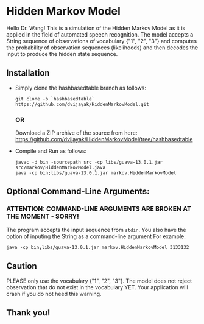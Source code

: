 # Hidden Markov Model

Hello Dr. Wang! This is a simulation of the Hidden Markov Model as it is applied in the field of automated speech recognition. The model accepts a String sequence of observations of vocabulary {"1", "2", "3"} and computes the probability of observation sequences (likelihoods) and then decodes the input to produce the hidden state sequence.

## Installation

*	Simply clone the hashbasedtable branch as follows: 
	```
	git clone -b `hashbasedtable` https://github.com/dvijayak/HiddenMarkovModel.git
	```
	### OR
	Download a ZIP archive of the source from here: https://github.com/dvijayak/HiddenMarkovModel/tree/hashbasedtable
	
*	Compile and Run as follows:
	```
	javac -d bin -sourcepath src -cp libs/guava-13.0.1.jar src/markov/HiddenMarkovModel.java
	java -cp bin;libs/guava-13.0.1.jar markov.HiddenMarkovModel
	```

## Optional Command-Line Arguments:
### ATTENTION: COMMAND-LINE ARGUMENTS ARE BROKEN AT THE MOMENT - SORRY!
The program accepts the input sequence from `stdin`. You also have the option of inputing the String as a command-line argument 
For example:
```
java -cp bin;libs/guava-13.0.1.jar markov.HiddenMarkovModel 3133132
```
	
## Caution

PLEASE only use the vocabulary {"1", "2", "3"}. The model does not reject observation that do not exist in the vocabulary YET. Your application will crash if you do not heed this warning.

## Thank you!
	

 